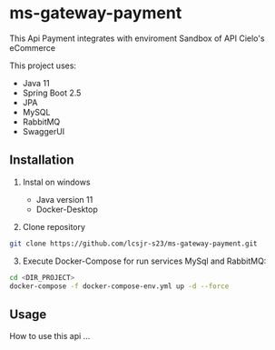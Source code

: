 # ms-gateway-payment
This Api Payment integrates with enviroment Sandbox of API Cielo's eCommerce

This project uses:
- Java 11 
- Spring Boot 2.5
- JPA
- MySQL
- RabbitMQ
- SwaggerUI
  
## Installation

1. Instal on windows 
   - Java version 11
   - Docker-Desktop
   
2. Clone repository
```bash
git clone https://github.com/lcsjr-s23/ms-gateway-payment.git
```

3. Execute Docker-Compose for run services MySql and RabbitMQ:
```bash
cd <DIR_PROJECT>
docker-compose -f docker-compose-env.yml up -d --force
```

## Usage
How to use this api
...
